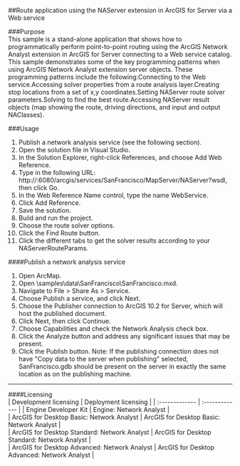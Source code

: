 ##Route application using the NAServer extension in ArcGIS for Server via a Web service

###Purpose  
This sample is a stand-alone application that shows how to programmatically perform point-to-point routing using the ArcGIS Network Analyst extension in ArcGIS for Server connecting to a Web service catalog. This sample demonstrates some of the key programming patterns when using ArcGIS Network Analyst extension server objects. These programming patterns include the following:Connecting to the Web service.Accessing solver properties from a route analysis layer.Creating stop locations from a set of x,y coordinates.Setting NAServer route solver parameters.Solving to find the best route.Accessing NAServer result objects (map showing the route, driving directions, and input and output NAClasses).   


###Usage
1. Publish a network analysis service (see the following section).  
1. Open the solution file in Visual Studio.  
1. In the Solution Explorer, right-click References, and choose Add Web Reference.  
1. Type in the following URL: http://<server>:6080/arcgis/services/SanFrancisco/MapServer/NAServer?wsdl, then click Go.  
1. In the Web Reference Name control, type the name WebService.  
1. Click Add Reference.  
1. Save the solution.  
1. Build and run the project.  
1. Choose the route solver options.  
1. Click the Find Route button.  
1. Click the different tabs to get the solver results according to your NAServerRouteParams.  

####Publish a network analysis service  
1. Open ArcMap.  
1. Open <Your ArcGIS Developer Kit install folder>\samples\data\SanFrancisco\SanFrancisco.mxd.  
1. Navigate to File > Share As > Service.  
1. Choose Publish a service, and click Next.  
1. Choose the Publisher connection to ArcGIS 10.2 for Server, which will host the published document.   
1. Click Next, then click Continue.  
1. Choose Capabilities and check the Network Analysis check box.  
1. Click the Analyze button and address any significant issues that may be present.  
1. Click the Publish button. Note: If the publishing connection does not have "Copy data to the server when publishing" selected, SanFrancisco.gdb should be present on the server in exactly the same location as on the publishing machine.  









---------------------------------

####Licensing  
| Development licensing | Deployment licensing | 
| :------------- | :------------- | 
| Engine Developer Kit | Engine: Network Analyst |  
| ArcGIS for Desktop Basic: Network Analyst | ArcGIS for Desktop Basic: Network Analyst |  
| ArcGIS for Desktop Standard: Network Analyst | ArcGIS for Desktop Standard: Network Analyst |  
| ArcGIS for Desktop Advanced: Network Analyst | ArcGIS for Desktop Advanced: Network Analyst |  


